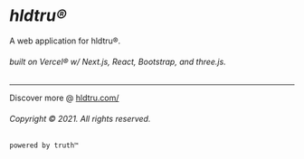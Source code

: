 
# *hldtru®*
A web application for hldtru®. 
###### built on *Vercel®*   w/ *Next.js, React, Bootstrap, and three.js.*
<hr>


Discover more @ [hldtru.com/](https://www.hldtru.com)

###### Copyright © 2021. All rights reserved.

`powered by truth™`



